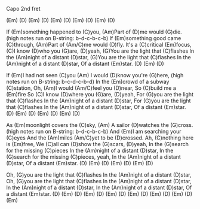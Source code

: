 Capo 2nd fret

(Em)  (D)  (Em)  (D)  (Em)  (D)  (Em)  (D)  (Em)  (D)  

If (Em)something happened to (C)you,
(Am)Part of (D)me would (G)die.
(high notes run on B-string: b-d-c-b-c-b)
If (Em)something good came (C)through,
(Am)Part of (Am/C)me would (D)fly.
It's a (C)critical (Em)focus,
(C)I know (D)who you (G)are, (D)yeah,
(G)You are the light that (C)flashes
In the (Am)night of a distant (D)star,
(G)You are the light that (C)flashes
In the (Am)night of a distant (D)star,
Of a distant (Em)star. (D)  (Em)  (D)

If (Em)I had not seen (C)you
(Am) I would (D)know you're (G)here,
(high notes run on B-string: b-c-d-c-b-d)
In the (Em)crowd of a subway (C)station,
Oh, (Am)I would (Am/C)feel you (D)near,
So (C)build me a (Em)fire
So (C)I know (D)where you (G)are, (D)yeah,
For (G)you are the light that (C)flashes
In the (Am)night of a distant (D)star,
For (G)you are the light that (C)flashes
In the (Am)night of a distant (D)star,
Of a distant (Em)star. (D)  (Em)  (D)  (Em)  (D)  (Em)  (D)

As (Em)moonlight covers the (C)sky,
(Am) A sailor (D)watches the (G)cross.
(high notes run on B-string: b-d-c-b-c-b)
And (Em)I am searching your (C)eyes
And the (Am)miles (Am/C)yet to be (D)crossed.
Ah, (C)nothing here is (Em)free,
We (C)all can (D)show the (G)scars, (D)yeah,
In the (G)search for the missing (C)pieces
In the (Am)night of a distant (D)star,
In the (G)search for the missing (C)pieces, yeah,
In the (Am)night of a distant (D)star,
Of a distant (Em)star. (D)  (Em)  (D)  (Em)  (D)  (Em)  (D)

Oh, (G)you are the light that (C)flashes
In the (Am)night of a distant (D)star,
Oh, (G)you are the light that (C)flashes
In the (Am)night of a distant (D)star,
In the (Am)night of a distant (D)star,
In the (Am)night of a distant (D)star,
Of a distant (Em)star. (D)  (Em)  (D)  (Em)  (D)  (Em)  (D)
(Em)  (D)  (Em)  (D)  (Em)  (D)  (Em)
